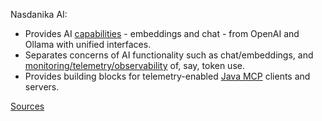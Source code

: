 Nasdanika AI:

* Provides AI [capabilities](../core/capability/index.html) - embeddings and chat - from OpenAI and Ollama with unified interfaces.
* Separates concerns of AI functionality such as chat/embeddings, and [monitoring/telemetry/observability](../core/telemetry/index.html) of, say, token use.
* Provides building blocks for telemetry-enabled [Java MCP](https://modelcontextprotocol.io/sdk/java/mcp-overview) clients and servers.

[Sources](https://github.com/Nasdanika/ai)